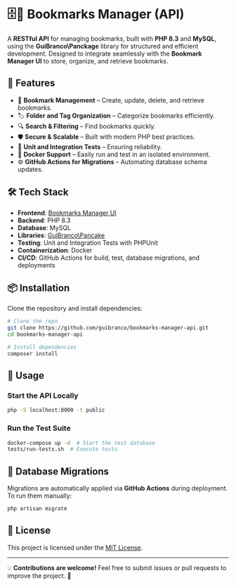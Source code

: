 # 🗄️🔖 Bookmarks Manager (API)

A **RESTful API** for managing bookmarks, built with **PHP 8.3** and **MySQL**, using the **GuiBranco\Panckage** library for structured and efficient development. Designed to integrate seamlessly with the **Bookmark Manager UI** to store, organize, and retrieve bookmarks.

## 🚀 Features
- 📂 **Bookmark Management** – Create, update, delete, and retrieve bookmarks.
- 🏷 **Folder and Tag Organization** – Categorize bookmarks efficiently.
- 🔍 **Search & Filtering** – Find bookmarks quickly.
- 🛡 **Secure & Scalable** – Built with modern PHP best practices.
- 🧪 **Unit and Integration Tests** – Ensuring reliability.
- 🐳 **Docker Support** – Easily run and test in an isolated environment.
- ⚙️ **GitHub Actions for Migrations** – Automating database schema updates.

## 🛠 Tech Stack
- **Frontend**: [Bookmarks Manager UI](https://github.com/guibranco/bookmarks-manager-ui/)
- **Backend**: PHP 8.3
- **Database**: MySQL
- **Libraries**: [GuiBranco\Pancake](https://github.com/guibranco/pancake)
- **Testing**: Unit and Integration Tests with PHPUnit
- **Containerization**: Docker
- **CI/CD**: GitHub Actions for build, test, database migrations, and deployments 

## 📦 Installation

Clone the repository and install dependencies:

```bash
# Clone the repo
git clone https://github.com/guibranco/bookmarks-manager-api.git
cd bookmarks-manager-api

# Install dependencies
composer install
```

## 🔧 Usage

### Start the API Locally

```bash
php -S localhost:8000 -t public
```

### Run the Test Suite

```bash
docker-compose up -d  # Start the test database
tests/run-tests.sh  # Execute tests
```

## 🔄 Database Migrations

Migrations are automatically applied via **GitHub Actions** during deployment. To run them manually:

```bash
php artisan migrate
```

## 📜 License
This project is licensed under the [MIT License](LICENSE).

---

💡 **Contributions are welcome!** Feel free to submit issues or pull requests to improve the project. 🚀

